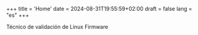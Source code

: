  
+++
title = 'Home'
date = 2024-08-31T19:55:59+02:00
draft = false
lang = "es"
+++

Técnico de validación de Linux Firmware
